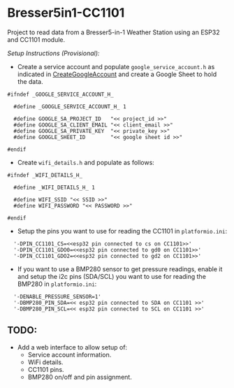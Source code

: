 # Bresser5in1-CC1101
Project to read data from a Bresser5-in-1 Weather Station using an ESP32 and CC1101 module.

_Setup Instructions (Provisional):_

* Create a service account and populate `google_service_account.h` as indicated in [CreateGoogleAccount](../CreateGoogleAccount.md) and create a Google Sheet to hold the data.

```
#ifndef _GOOGLE_SERVICE_ACCOUNT_H_

  #define _GOOGLE_SERVICE_ACCOUNT_H_ 1

  #define GOOGLE_SA_PROJECT_ID   "<< project_id >>"
  #define GOOGLE_SA_CLIENT_EMAIL "<< client_email >>"
  #define GOOGLE_SA_PRIVATE_KEY  "<< private_key >>"
  #define GOOGLE_SHEET_ID        "<< google sheet id >>"

#endif
```

* Create `wifi_details.h` and populate as follows:
```
#ifndef _WIFI_DETAILS_H_

  #define _WIFI_DETAILS_H_ 1

  #define WIFI_SSID "<< SSID >>"
  #define WIFI_PASSWORD "<< PASSWORD >>"

#endif
```

* Setup the pins you want to use for reading the CC1101 in `platformio.ini`:
```
  '-DPIN_CC1101_CS=<<esp32 pin connected to cs on CC1101>>'
  '-DPIN_CC1101_GDO0=<<esp32 pin connected to gd0 on CC1101>>'
  '-DPIN_CC1101_GDO2=<<esp32 pin connected to gd2 on CC1101>>'
```

* If you want to use a BMP280 sensor to get pressure readings, enable it and setup the i2c pins (SDA/SCL) you want to use for reading the BMP280 in `platformio.ini`:
```
  '-DENABLE_PRESSURE_SENSOR=1'
  '-DBMP280_PIN_SDA=<< esp32 pin connected to SDA on CC1101 >>'
  '-DBMP280_PIN_SCL=<< esp32 pin connected to SCL on CC1101 >>'
```

## TODO:

* Add a web interface to allow setup of:
    * Service account information.
    * WiFi details.
    * CC1101 pins.
    * BMP280 on/off and pin assignment.
